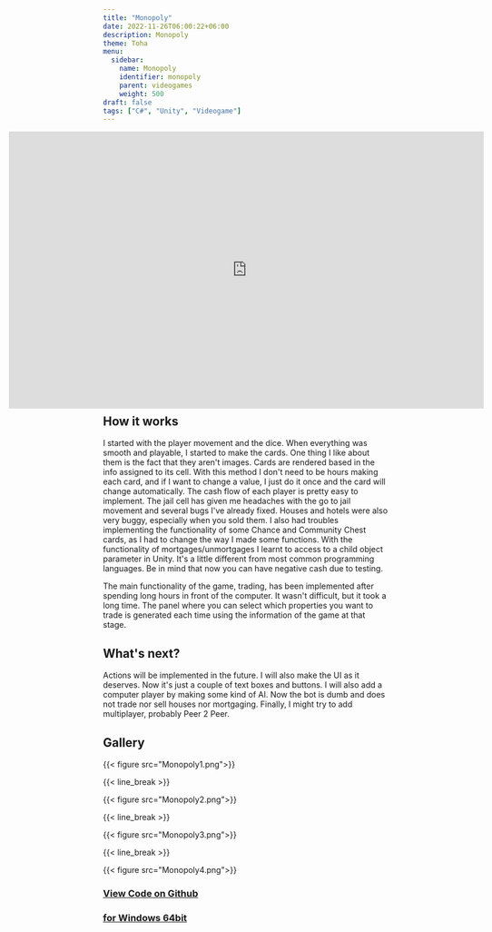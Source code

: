 ```yaml
---
title: "Monopoly"
date: 2022-11-26T06:00:22+06:00
description: Monopoly
theme: Toha
menu:
  sidebar:
    name: Monopoly
    identifier: monopoly
    parent: videogames
    weight: 500
draft: false
tags: ["C#", "Unity", "Videogame"]
---
```


<div style="position:relative;padding-bottom:55.66%;     zoom: 0.6;
    -moz-transform: scale(0.6);">
 <iframe style="width:166%;height:174%;position:absolute; margin-left: -33%; marginheight: -50%"
 frameborder="0"
 src="
https://bernatbc.tk/webgl/MonopolyWebGL/index.html
"
mozallowfullscreen="true" allow="autoplay; fullscreen" style="border:0px #000000 none;" name="Monopoly" scrolling="no" msallowfullscreen="true" allowfullscreen="true" webkitallowfullscreen="true" allowtransparency="true"
>
</iframe>
</div>

{{< line_break >}}
{{< line_break >}}
{{< line_break >}}
{{< line_break >}}
{{< line_break >}}
{{< line_break >}}
{{< line_break >}}
{{< line_break >}}

## The project
After making the [Minesweeper](https://bernatbc.tk/posts/videogames/minesweeper/), I wanted to create something more elaborated. I decided to make a clone of Monopoly. Almost everybody has played at least one time to Monopoly, so I don't need to make an introduction.

## How it works
I started with the player movement and the dice. When everything was smooth and playable, I started to make the cards. One thing I like about them is the fact that they aren't images. Cards are rendered based in the info assigned to its cell. With this method I don't need to be hours making each card, and if I want to change a value, I just do it once and the card will change automatically. The cash flow of each player is pretty easy to implement. The jail cell has given me headaches with the go to jail movement and several bugs I've already fixed. Houses and hotels were also very buggy, especially when you sold them. I also had troubles implementing the functionality of some Chance and Community Chest cards, as I had to change the way I made some functions. With the functionality of mortgages/unmortgages I learnt to access to a child object parameter in Unity. It's a little different from most common programming languages. Be in mind that now you can have negative cash due to testing.

The main functionality of the game, trading, has been implemented after spending long hours in front of the computer. It wasn't difficult, but it took a long time. The panel where you can select which properties you want to trade is generated each time using the information of the game at that stage.

## What's next?
Actions will be implemented in the future. I will also make the UI as it deserves. Now it's just a couple of text boxes and buttons. I will also add a computer player by making some kind of AI. Now the bot is dumb and does not trade nor sell houses nor mortgaging. Finally, I might try to add multiplayer, probably Peer 2 Peer.

## Gallery
 
{{< figure src="Monopoly1.png">}}

{{< line_break >}}

{{< figure src="Monopoly2.png">}}

{{< line_break >}}

{{< figure src="Monopoly3.png">}}  
 
{{< line_break >}}

{{< figure src="Monopoly4.png">}} 
  

### [View Code on <i class="fab fa-github"></i>Github](https://github.com/BernatBC/Monopoly)

### [<i class="fa-solid fa-cloud-arrow-down"></i> for Windows 64bit](https://github.com/BernatBC/Monopoly/releases/download/Pre-release-0.6.2/Monopoly.zip)